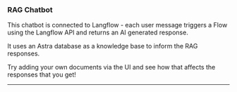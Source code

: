 ### RAG Chatbot
This chatbot is connected to Langflow - each user message triggers a Flow using the Langflow API and returns an AI generated response. 

It uses an Astra database as a knowledge base to inform the RAG responses.

Try adding your own documents via the UI and see how that affects the responses that you get!

---
